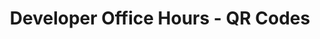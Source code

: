 ---
title: "Developer Office Hours - QR Codes"
description: "This course goes through Algorand QR Code based transaction. The different uses of QR codes are also covered, namely: Atomic Algo Transactions Asset Transactions: Opt-in, Close-in, Transfer Application Calls Account Info and Labeling Communications Authorization Asset Info Communication"
type: "course"
category: "Developer Office Hours,Algorand Integrations"
difficulty: ""
summary: "Algorand QR code-based transactions"
file_path: ""
image: "https://assets-global.website-files.com/5e39e095596498a8b9624af1/5ffca6e3e0d8ad9231cc2af6_Portfolio-course---final.png"
link: "https://www.youtube.com/watch?v=RzP3y42Lf4o&list=PLpAdAjL5F75CnEULZXsJHhvKB_yPEuRR4&index=3&ab_channel=Algorand"
status: "open"
---